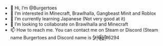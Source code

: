 - 👋 Hi, I’m @Burgertoes
- 👀 I’m interested in Minecraft, Brawlhalla, Gangbeast Minit and Roblox
- 🌱 I’m currently learning Japanese (Not very good at it)
- 💞️ I’m looking to collaborate on Brawlhalla and Minecraft
- 📫 How to reach me. You can contact me on Steam or Discord (Steam name Burgertoes and Discord name is S̸̱̽m̶̝͝ỉ̸̘l̴͙̂e̸͇̐.̵̮͌#6294

<!---
Burgertoes/Burgertoes is a ✨ special ✨ repository because its `README.md` (this file) appears on your GitHub profile.
You can click the Preview link to take a look at your changes.
--->
